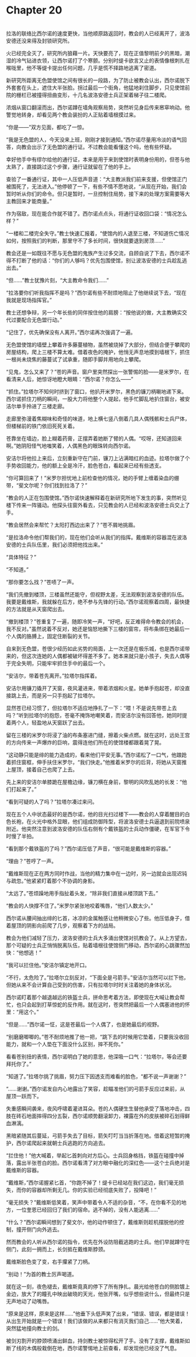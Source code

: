 # Chapter 20

<br>
拉洛的联络比西尔诺的速度更快，当他顺原路返回时，教会的人已经离开了，波洛安德还没来得及封锁研究所。

火已经完全灭了，研究所内狼藉一片。天快要亮了，现在正值黎明前夕的黑暗，潮湿的冷气钻进衣领，让西尔诺打了个寒颤。分别时缇卡欲言又止的表情像根刺扎在喉咙里，他不等缇卡提出任何问题，几乎是慌不择路地逃离了密道。

新研究所距离无色盟使馆之间有很长的一段路，为了防止被教会认出，西尔诺脱下外套套在头上，遮住大半张脸。拐过最后一个街角，他猛地刹住脚步，只见使馆前院的栅栏已被撞得扭曲变形，十几名波洛安德士兵正架着梯子往二楼爬。

浓烟从窗口翻滚而出，西尔诺蹲在墙角观察局势，突然听见身后传来窸窣响动。他警觉地转身，却看见两个教会装扮的人正贴着墙根摸过来。

“你是——”双方见面，都吃了一惊。

“我是无色盟的人，今天没来上班，刚刚才接到通知。”西尔诺尽量用冷淡的语气回答，向教会出示了无色盟的通行证。不过教会能看懂这个吗，他有些怀疑。

幸好他手中有缪尔给他的通行证，本来是用于来到使馆时表明身份用的，但苍与他太熟了，直接跳过这个步骤，通行证就留在了他的手上。

查验了一番通行证，其中一人压低声音道：“大主教派我们前来支援，但使馆正门被围死了，无法进入。”他停顿了一下，有些不情不愿地说，“从现在开始，我们会暂时听从你们的命令。但只是暂时，一旦控制住局势，接下来的处理方案需要等大主教回来才能商量。”

作为宿敌，现在能合作就不错了。西尔诺点点头，将通行证收回口袋：“情况怎么样？”

“一楼和二楼完全失守。”教士快速汇报着，“使馆内的人退至三楼，不知道伤亡情况如何，按照我们的判断，那里守不了多长时间，很快就要退到房顶……”

教会还是一如既往不愿与无色盟的鬼族产生过多交流，自顾自说了下去，西尔诺不得不打断了他的话：“你们的人够吗？优先包围使馆，别让波洛安德的士兵趁乱逃出去。”

“但……”教士犹豫片刻，“大主教命令我们……”

“拉洛要你们听我指挥不是吗？”西尔诺有些不耐烦地阻止了他继续说下去，“现在我就是现场指挥官。”

教士还想争辩，另一个年长些的同伴按住他的肩膀：“按他说的做，大主教确实交代过要配合无色盟行动。”

“记住了，优先确保没有人离开。”西尔诺再次强调了一遍。

无色盟使馆的墙壁上攀着许多藤蔓植物，虽然被烧掉了大部分，但结合便于攀爬的房屋结构，爬上三楼不算太难。借着夜色的掩护，他悄无声息地摸到墙根下，抓住一根尚未烧焦的藤蔓试了试承重，随即手脚并用地向上攀爬。

“见鬼，怎么又来了？”苍的声音。窗户里突然探出一张警惕的脸——是米罗尔，在看清来人后，她惊讶地瞪大眼睛：“西尔诺？你怎么——”

“抓住。”拉塔尔不知何时挤到了窗口，他扒开米罗尔，黑色的镰刀柄唰地递下来。西尔诺抓住刀柄的瞬间，一股大力将他整个人提起，他手忙脚乱地扒住窗台，被安洁尔单手拎进了三楼走廊。

走廊里弥漫着焦糊味和奇怪的味道，地上横七竖八倒着几具人偶残骸和士兵尸体，但楼梯前的铁门依旧死死关着。

苍靠坐在墙边，脸上糊着药膏，正摆弄着她断了臂的人偶。“哎呀，还知道回来啊。”她阴阳怪气地嗤笑着，人偶黑色的眼珠转向西尔诺。

安洁尔将他拉上来后，立刻重新守在门前，镰刀上沾满暗红的血迹。拉塔尔做了个手势收回能力，他的额上全是冷汗，脸色苍白，看起来已经有些透支。

“你可算回来了！”米罗尔担忧地上前检查他的情况，她的手臂上缠着染血的绷带，“斐文尔呢？你们找到拉洛了？”

“教会的人正在包围使馆。”西尔诺快速解释着在新研究所地下发生的事，突然听见楼下传来一阵骚动。他探头往窗外看去，只见教会的人已经和波洛安德士兵交上了手。

“教会居然会来帮忙？太阳打西边出来了？”苍不屑地挑眉。

“是拉洛命令他们帮我们的，现在他们会听从我们的指挥。戴维斯的容器混在波洛安德的士兵队伍里，我们必须把他找出来。”

“具体特征？”

“不知道。”

“那你要怎么找？”苍啧了一声。

“我们先撤到楼顶，三楼虽然还能守，但视野太差，无法观察到波洛安德的队伍。我要是戴维斯，我就躲在后方，绝不参与先锋的行动。”西尔诺观察着四周，最快捷的方法就是从天窗爬出去。

“撤到楼顶？”苍重复了一遍，随即冷笑一声，“好吧，反正难得命令教会的机会，我不反对。”虽然说着不反对，她还是恼怒地撕下三楼的窗帘，将布条绑在她最后一个人偶的胳膊上，固定住断裂的关节。

自来到无色盟，苍很少经历如此劣势的局面，上一次还是在极乐城，也是西尔诺带来的，但这次连她的人偶都被破坏得差不多了。她本来就只是小孩子，失去人偶等于完全失明，只能牢牢抓住手中的最后一个。

“安洁尔，带着苍先离开。”拉塔尔指挥着。

安洁尔用镰刀撬开了天窗，夜风灌进来，带着浓烟和火星。她单手抱起苍，却没直接跳上去，而是另一只手抱起了拉塔尔。

显然苍已经习惯了，但拉塔尔不适应地挣扎了一下：“喂！不是说先带苍上去吗？”听到拉塔尔的抱怨，苍毫不掩饰地嘲笑着，而安洁尔没有回答他，她同时提着两个人，轻盈地从天窗跃了出去。

留在三楼的米罗尔将浸了油的布条塞进门缝，擦着火柴点燃。就在这时，远处王宫的方向传来一声爆炸的巨响，震得连他们所在的使馆楼都跟着晃了晃。

“这动静只能是绯的能力造成的，看来他们平安无事。”西尔诺松了一口气，他踉跄着抓住窗框，伸手扶住米罗尔，“我们快走。”他推着米罗尔的后背，将她从天窗推上屋顶，接着自己也爬了上去。

先上来的安洁尔单膝跪在屋檐边缘，镰刀横在身前，黎明的风吹乱她的长发：“他们打起来了。”

“看到可疑的人了吗？”拉塔尔凑过来问。

现在五个人中状态最好的是西尔诺，他的目光扫过楼下——教会的人穿着醒目的白色长袍，在火光中格外显眼，他们组成防御阵型，将波洛安德士兵逼退到前院喷泉附近。他突然注意到波洛安德的队伍右侧有个戴铁盔的士兵动作僵硬，在军官下令时慢了半拍。

“看到那个戴铁盔的了吗？”西尔诺压低了声音，“很可能是戴维斯的容器。”

“理由？”苍哼了一声。

“戴维斯现在正在两方同时作战，当他的精力集中在一边时，另一边就会出现迟钝与疏忽。”他紧紧盯着那个不协调的身影。

“太远了。”苍烦躁地用手指扯着头发，“除非我们直接从楼顶跳下去。”

“教会的人快撑不住了。”米罗尔紧张地咬着嘴唇，“他们人数太少。”

西尔诺从腰间抽出绯的匕首，冰凉的金属触感让他稍微安心了些。他压低身子，借着屋顶的阴影向前爬了几步，观察着下方的战局。

教会为他们减轻了压力，波洛安德的士兵大多涌出使馆对抗教会了。从上方望去，那个可疑的士兵正悄悄脱离队伍，贴着墙根往使馆侧门移动，西尔诺的心跳骤然加快：“他想逃！”

“我可以拦住他。”安洁尔镇定地开口。

“不行，太危险了。”拉塔尔立刻反对，“下面全是弓箭手。”安洁尔当然可以拦下他，但她从来不会计算自己受到的伤害，只有拉塔尔时时关注着她的身体状况。

西尔诺盯着那个越退越远的铁盔士兵，拼命思考着方法，即使现在大喊让教会帮忙，也只会起到打草惊蛇的反作用。就在这时，苍突然把最后一个人偶塞进他的怀里：“用这个。”

“但是……”西尔诺一怔，这是苍最后一个人偶了，也是她最后的视野。

“别磨磨唧唧的。”苍不耐烦地推了他一把，“跳下去的时候用它垫着，只要我没收回能力，就和一个人垫在下面没什么区别，摔不死你。”

看看苍别扭的表情，西尔诺明白了她的意思，他深吸一口气：“拉塔尔，等会还要拜托你了。”

“知道了。”拉塔尔挑了挑眉，努力压下因透支而难看的脸色，“都不说一声谢谢？”

“……谢谢。”西尔诺发自内心地露出了笑容，趁瞄准他们的弓箭手反应过来前，从屋顶一跃而下。

失重感瞬间袭来，夜风呼啸着灌进耳朵。苍的人偶硬生生替他承受了落地冲击，四肢在砖石地面摔得四分五裂，西尔诺顺势翻滚卸力，裸露在外的皮肤被碎石划得鲜血淋漓。

黑暗紧随其后蔓延，弓箭手失去了目标，箭矢叮叮当当折落在地。借着这短暂的掩护，西尔诺爬起来就朝士兵逃跑的方向追去。

“拦住他！”他大喊着，举起匕首刺向对方后心。士兵回身格挡，铁盔在碰撞中掉落，露出半张苍白的脸。西尔诺看清了对方眼中融化的深红色——这个士兵绝对是戴维斯的容器。

“戴维斯，”西尔诺握紧匕首，“你跑不掉了！缇卡已经站在我们这边，我们毫无损失，而你的容器却所剩无几。你的实验已经彻底失败了，投降吧！”

“毫无损失？”戴维斯低笑着，笑声中带着令人不适的杂音，“不，在你看不见的地方，一位奎恩已经回归了我们的宿命。逃不掉的，没有人能逃离……”

“什么？”西尔诺瞬间想到了斐文尔，他的动作顿住了，戴维斯则趁机摆脱他的控制，撞开侧门向外逃去。

然而教会的人听从西尔诺的指令，优先在外设防阻截逃跑的士兵。他们早就蹲守在侧门，此刻一拥而上，长剑抵在戴维斯脖颈。

戴维斯脸色变了变，右手攥紧了刀柄。

“别动！”为首的教士厉声喝道。

就在这一刻，夜色褪去，戴维斯竟真的停下了所有挣扎。晨光给他苍白的侧脸镀上金边，放大了的瞳孔中映出破晓的天光，他张开嘴，似乎想些说什么，但最终只是无声地动了动嘴唇。

“原来是这样，原来是这样……”他垂下头低声笑了出来，“错误、错误，都是错误！从出生开始就是一个错误！我们该做的从来都只有消灭我们自己……”他大笑着，突然猛地撞向教士的剑。

被剑刃割开的脖颈喷涌出鲜血，持剑教士被惊得松开了手。没有了支撑，戴维斯如断了线的木偶般栽倒在地，西尔诺警惕地上前查看，却发现他已经没了气息。
